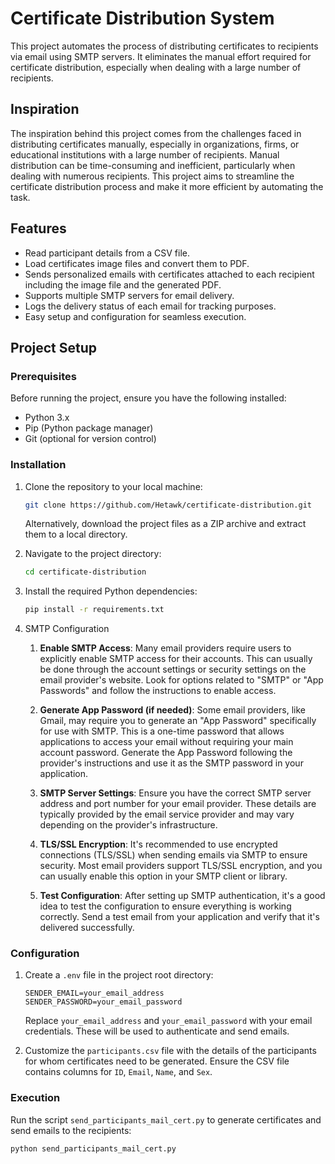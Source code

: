 # Certificate Distribution System

This project automates the process of distributing certificates to recipients via email using SMTP servers. It eliminates the manual effort required for certificate distribution, especially when dealing with a large number of recipients.

## Inspiration

The inspiration behind this project comes from the challenges faced in distributing certificates manually, especially in organizations, firms, or educational institutions with a large number of recipients. Manual distribution can be time-consuming and inefficient, particularly when dealing with numerous recipients. This project aims to streamline the certificate distribution process and make it more efficient by automating the task.

## Features
- Read participant details from a CSV file.
- Load certificates image files and convert them to PDF.
- Sends personalized emails with certificates attached to each recipient including the image file and the generated PDF.
- Supports multiple SMTP servers for email delivery.
- Logs the delivery status of each email for tracking purposes.
- Easy setup and configuration for seamless execution.

## Project Setup

### Prerequisites

Before running the project, ensure you have the following installed:

- Python 3.x
- Pip (Python package manager)
- Git (optional for version control)

### Installation

1. Clone the repository to your local machine:

    ```bash
    git clone https://github.com/Hetawk/certificate-distribution.git
    ```

    Alternatively, download the project files as a ZIP archive and extract them to a local directory.

2. Navigate to the project directory:

    ```bash
    cd certificate-distribution
    ```

3. Install the required Python dependencies:

    ```bash
    pip install -r requirements.txt
    ```
4. SMTP Configuration

   1. **Enable SMTP Access**: Many email providers require users to explicitly enable SMTP access for their accounts. This can usually be done through the account settings or security settings on the email provider's website. Look for options related to "SMTP" or "App Passwords" and follow the instructions to enable access.

   2. **Generate App Password (if needed)**: Some email providers, like Gmail, may require you to generate an "App Password" specifically for use with SMTP. This is a one-time password that allows applications to access your email without requiring your main account password. Generate the App Password following the provider's instructions and use it as the SMTP password in your application.

   3. **SMTP Server Settings**: Ensure you have the correct SMTP server address and port number for your email provider. These details are typically provided by the email service provider and may vary depending on the provider's infrastructure.

   4. **TLS/SSL Encryption**: It's recommended to use encrypted connections (TLS/SSL) when sending emails via SMTP to ensure security. Most email providers support TLS/SSL encryption, and you can usually enable this option in your SMTP client or library.

   5. **Test Configuration**: After setting up SMTP authentication, it's a good idea to test the configuration to ensure everything is working correctly. Send a test email from your application and verify that it's delivered successfully.

### Configuration

1. Create a `.env` file in the project root directory:

    ```plaintext
    SENDER_EMAIL=your_email_address
    SENDER_PASSWORD=your_email_password
    ```

    Replace `your_email_address` and `your_email_password` with your email credentials. These will be used to authenticate and send emails.

2. Customize the `participants.csv` file with the details of the participants for whom certificates need to be generated. Ensure the CSV file contains columns for `ID`, `Email`, `Name`, and `Sex`.

### Execution

Run the script `send_participants_mail_cert.py` to generate certificates and send emails to the recipients:

```bash
python send_participants_mail_cert.py
